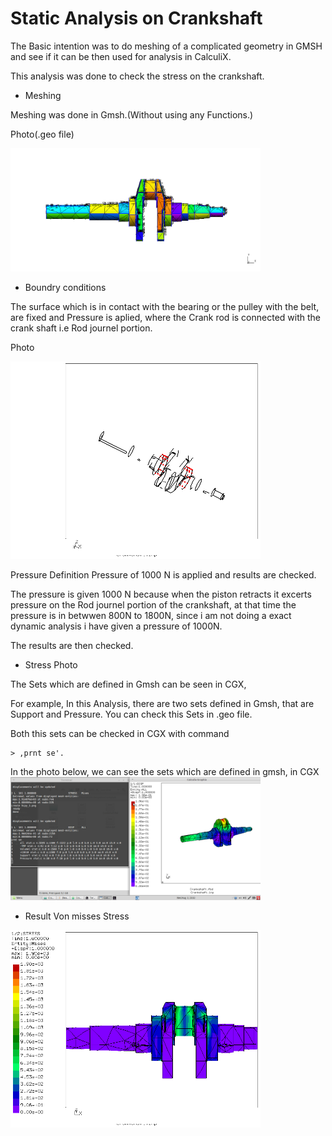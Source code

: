 # Static Analysis on Crankshaft

The Basic intention was to do meshing of a complicated geometry in GMSH and see if it can be then used for analysis in CalculiX.

This analysis was done to check the stress on the crankshaft.

* Meshing

Meshing was done in Gmsh.(Without using any Functions.) 

Photo(.geo file)

<img src="Refs/gmshVT.png" width="400" title="Sets for boundary application">

* Boundry conditions

The surface which is in contact with the bearing or the pulley with the belt, are fixed and Pressure is aplied, where the Crank rod is connected with the crank shaft i.e Rod journel portion.

Photo

<img src="Refs/sets.png" width="400" title="Sets for boundary application">

Pressure Definition
Pressure of 1000 N is applied and results are checked.

The pressure is given 1000 N because when the piston retracts it excerts pressure on the Rod journel portion of the crankshaft, at that time the pressure is in betwwen 800N to 1800N, since i am not doing a exact dynamic analysis i have given a pressure of 1000N. 

The results are then checked.

* Stress Photo

The Sets which are defined in Gmsh can be seen in CGX,

For example, In this Analysis, there are two sets defined in Gmsh, that are Support and Pressure. You can check this Sets in .geo file.

Both this sets can be checked in CGX with command 
```
> ,prnt se'.
```
In the photo below, we can see the sets which are defined in gmsh, in CGX
<img src="Refs/Sets-Crankshaft.png" width="400" title="Sets for boundary application">

* Result Von misses Stress

<img src="Refs/se.png" width="400" title="Sets for boundary application">
